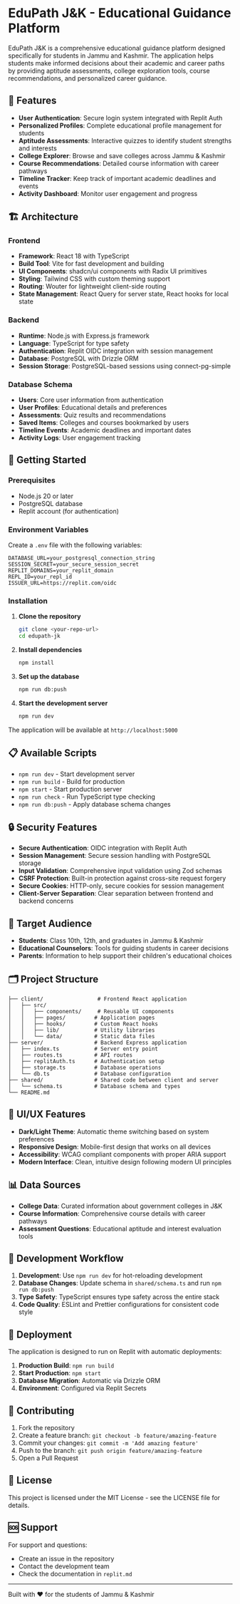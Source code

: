 # EduPath J&K - Educational Guidance Platform

EduPath J&K is a comprehensive educational guidance platform designed specifically for students in Jammu and Kashmir. The application helps students make informed decisions about their academic and career paths by providing aptitude assessments, college exploration tools, course recommendations, and personalized career guidance.

## 🌟 Features

- **User Authentication**: Secure login system integrated with Replit Auth
- **Personalized Profiles**: Complete educational profile management for students
- **Aptitude Assessments**: Interactive quizzes to identify student strengths and interests
- **College Explorer**: Browse and save colleges across Jammu & Kashmir
- **Course Recommendations**: Detailed course information with career pathways
- **Timeline Tracker**: Keep track of important academic deadlines and events
- **Activity Dashboard**: Monitor user engagement and progress

## 🏗️ Architecture

### Frontend
- **Framework**: React 18 with TypeScript
- **Build Tool**: Vite for fast development and building
- **UI Components**: shadcn/ui components with Radix UI primitives
- **Styling**: Tailwind CSS with custom theming support
- **Routing**: Wouter for lightweight client-side routing
- **State Management**: React Query for server state, React hooks for local state

### Backend
- **Runtime**: Node.js with Express.js framework
- **Language**: TypeScript for type safety
- **Authentication**: Replit OIDC integration with session management
- **Database**: PostgreSQL with Drizzle ORM
- **Session Storage**: PostgreSQL-based sessions using connect-pg-simple

### Database Schema
- **Users**: Core user information from authentication
- **User Profiles**: Educational details and preferences
- **Assessments**: Quiz results and recommendations
- **Saved Items**: Colleges and courses bookmarked by users
- **Timeline Events**: Academic deadlines and important dates
- **Activity Logs**: User engagement tracking

## 🚀 Getting Started

### Prerequisites
- Node.js 20 or later
- PostgreSQL database
- Replit account (for authentication)

### Environment Variables
Create a `.env` file with the following variables:
```env
DATABASE_URL=your_postgresql_connection_string
SESSION_SECRET=your_secure_session_secret
REPLIT_DOMAINS=your_replit_domain
REPL_ID=your_repl_id
ISSUER_URL=https://replit.com/oidc
```

### Installation

1. **Clone the repository**
   ```bash
   git clone <your-repo-url>
   cd edupath-jk
   ```

2. **Install dependencies**
   ```bash
   npm install
   ```

3. **Set up the database**
   ```bash
   npm run db:push
   ```

4. **Start the development server**
   ```bash
   npm run dev
   ```

The application will be available at `http://localhost:5000`

## 📋 Available Scripts

- `npm run dev` - Start development server
- `npm run build` - Build for production
- `npm start` - Start production server
- `npm run check` - Run TypeScript type checking
- `npm run db:push` - Apply database schema changes

## 🔒 Security Features

- **Secure Authentication**: OIDC integration with Replit Auth
- **Session Management**: Secure session handling with PostgreSQL storage
- **Input Validation**: Comprehensive input validation using Zod schemas
- **CSRF Protection**: Built-in protection against cross-site request forgery
- **Secure Cookies**: HTTP-only, secure cookies for session management
- **Client-Server Separation**: Clear separation between frontend and backend concerns

## 🎯 Target Audience

- **Students**: Class 10th, 12th, and graduates in Jammu & Kashmir
- **Educational Counselors**: Tools for guiding students in career decisions
- **Parents**: Information to help support their children's educational choices

## 🗂️ Project Structure

```
├── client/                 # Frontend React application
│   ├── src/
│   │   ├── components/     # Reusable UI components
│   │   ├── pages/         # Application pages
│   │   ├── hooks/         # Custom React hooks
│   │   ├── lib/           # Utility libraries
│   │   └── data/          # Static data files
├── server/                # Backend Express application
│   ├── index.ts           # Server entry point
│   ├── routes.ts          # API routes
│   ├── replitAuth.ts      # Authentication setup
│   ├── storage.ts         # Database operations
│   └── db.ts              # Database configuration
├── shared/                # Shared code between client and server
│   └── schema.ts          # Database schema and types
└── README.md
```

## 🎨 UI/UX Features

- **Dark/Light Theme**: Automatic theme switching based on system preferences
- **Responsive Design**: Mobile-first design that works on all devices
- **Accessibility**: WCAG compliant components with proper ARIA support
- **Modern Interface**: Clean, intuitive design following modern UI principles

## 📊 Data Sources

- **College Data**: Curated information about government colleges in J&K
- **Course Information**: Comprehensive course details with career pathways
- **Assessment Questions**: Educational aptitude and interest evaluation tools

## 🔄 Development Workflow

1. **Development**: Use `npm run dev` for hot-reloading development
2. **Database Changes**: Update schema in `shared/schema.ts` and run `npm run db:push`
3. **Type Safety**: TypeScript ensures type safety across the entire stack
4. **Code Quality**: ESLint and Prettier configurations for consistent code style

## 🚢 Deployment

The application is designed to run on Replit with automatic deployments:

1. **Production Build**: `npm run build`
2. **Start Production**: `npm start`
3. **Database Migration**: Automatic via Drizzle ORM
4. **Environment**: Configured via Replit Secrets

## 🤝 Contributing

1. Fork the repository
2. Create a feature branch: `git checkout -b feature/amazing-feature`
3. Commit your changes: `git commit -m 'Add amazing feature'`
4. Push to the branch: `git push origin feature/amazing-feature`
5. Open a Pull Request

## 📝 License

This project is licensed under the MIT License - see the LICENSE file for details.

## 🆘 Support

For support and questions:
- Create an issue in the repository
- Contact the development team
- Check the documentation in `replit.md`

---

Built with ❤️ for the students of Jammu & Kashmir